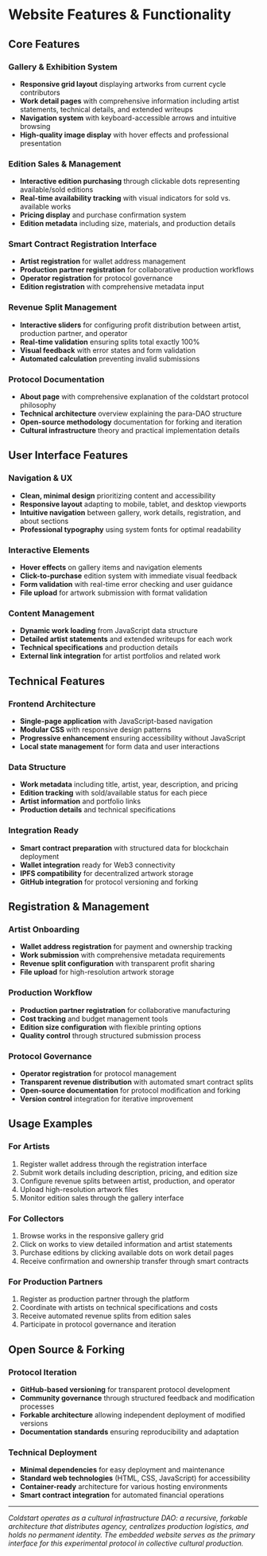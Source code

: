 # Website Features & Functionality

## Core Features

### Gallery & Exhibition System
- **Responsive grid layout** displaying artworks from current cycle contributors
- **Work detail pages** with comprehensive information including artist statements, technical details, and extended writeups
- **Navigation system** with keyboard-accessible arrows and intuitive browsing
- **High-quality image display** with hover effects and professional presentation

### Edition Sales & Management
- **Interactive edition purchasing** through clickable dots representing available/sold editions
- **Real-time availability tracking** with visual indicators for sold vs. available works
- **Pricing display** and purchase confirmation system
- **Edition metadata** including size, materials, and production details

### Smart Contract Registration Interface
- **Artist registration** for wallet address management
- **Production partner registration** for collaborative production workflows
- **Operator registration** for protocol governance
- **Edition registration** with comprehensive metadata input

### Revenue Split Management
- **Interactive sliders** for configuring profit distribution between artist, production partner, and operator
- **Real-time validation** ensuring splits total exactly 100%
- **Visual feedback** with error states and form validation
- **Automated calculation** preventing invalid submissions

### Protocol Documentation
- **About page** with comprehensive explanation of the coldstart protocol philosophy
- **Technical architecture** overview explaining the para-DAO structure
- **Open-source methodology** documentation for forking and iteration
- **Cultural infrastructure** theory and practical implementation details

## User Interface Features

### Navigation & UX
- **Clean, minimal design** prioritizing content and accessibility
- **Responsive layout** adapting to mobile, tablet, and desktop viewports
- **Intuitive navigation** between gallery, work details, registration, and about sections
- **Professional typography** using system fonts for optimal readability

### Interactive Elements
- **Hover effects** on gallery items and navigation elements
- **Click-to-purchase** edition system with immediate visual feedback
- **Form validation** with real-time error checking and user guidance
- **File upload** for artwork submission with format validation

### Content Management
- **Dynamic work loading** from JavaScript data structure
- **Detailed artist statements** and extended writeups for each work
- **Technical specifications** and production details
- **External link integration** for artist portfolios and related work

## Technical Features

### Frontend Architecture
- **Single-page application** with JavaScript-based navigation
- **Modular CSS** with responsive design patterns
- **Progressive enhancement** ensuring accessibility without JavaScript
- **Local state management** for form data and user interactions

### Data Structure
- **Work metadata** including title, artist, year, description, and pricing
- **Edition tracking** with sold/available status for each piece
- **Artist information** and portfolio links
- **Production details** and technical specifications

### Integration Ready
- **Smart contract preparation** with structured data for blockchain deployment
- **Wallet integration** ready for Web3 connectivity
- **IPFS compatibility** for decentralized artwork storage
- **GitHub integration** for protocol versioning and forking

## Registration & Management

### Artist Onboarding
- **Wallet address registration** for payment and ownership tracking
- **Work submission** with comprehensive metadata requirements
- **Revenue split configuration** with transparent profit sharing
- **File upload** for high-resolution artwork storage

### Production Workflow
- **Production partner registration** for collaborative manufacturing
- **Cost tracking** and budget management tools
- **Edition size configuration** with flexible printing options
- **Quality control** through structured submission process

### Protocol Governance
- **Operator registration** for protocol management
- **Transparent revenue distribution** with automated smart contract splits
- **Open-source documentation** for protocol modification and forking
- **Version control** integration for iterative improvement

## Usage Examples

### For Artists
1. Register wallet address through the registration interface
2. Submit work details including description, pricing, and edition size
3. Configure revenue splits between artist, production, and operator
4. Upload high-resolution artwork files
5. Monitor edition sales through the gallery interface

### For Collectors
1. Browse works in the responsive gallery grid
2. Click on works to view detailed information and artist statements
3. Purchase editions by clicking available dots on work detail pages
4. Receive confirmation and ownership transfer through smart contracts

### For Production Partners
1. Register as production partner through the platform
2. Coordinate with artists on technical specifications and costs
3. Receive automated revenue splits from edition sales
4. Participate in protocol governance and iteration

## Open Source & Forking

### Protocol Iteration
- **GitHub-based versioning** for transparent protocol development
- **Community governance** through structured feedback and modification processes
- **Forkable architecture** allowing independent deployment of modified versions
- **Documentation standards** ensuring reproducibility and adaptation

### Technical Deployment
- **Minimal dependencies** for easy deployment and maintenance
- **Standard web technologies** (HTML, CSS, JavaScript) for accessibility
- **Container-ready** architecture for various hosting environments
- **Smart contract integration** for automated financial operations

---

*Coldstart operates as a cultural infrastructure DAO: a recursive, forkable architecture that distributes agency, centralizes production logistics, and holds no permanent identity. The embedded website serves as the primary interface for this experimental protocol in collective cultural production.*
